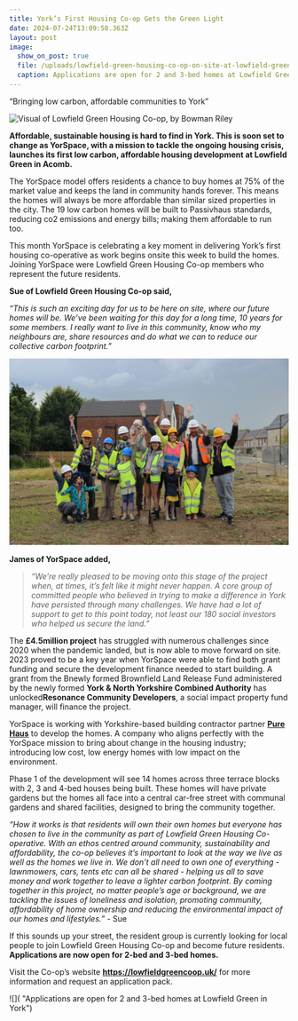 ```yaml
---
title: York’s First Housing Co-op Gets the Green Light
date: 2024-07-24T13:09:58.363Z
layout: post
image:
  show_on_post: true
  file: /uploads/lowfield-green-housing-co-op-on-site-at-lowfield-green-06.jpeg
  caption: Applications are open for 2 and 3-bed homes at Lowfield Green in York
---
```

“Bringing low carbon, affordable communities to York”

![](/uploads/visual-of-lowfield-green-housing-co-op-by-bowman-riley-02.jpg "Visual of Lowfield Green Housing Co-op, by Bowman Riley")

**Affordable, sustainable housing is hard to find in York. This is soon set to change as YorSpace, with a mission to tackle the ongoing housing crisis, launches its first low carbon, affordable housing development at Lowfield Green in Acomb.**

The YorSpace model offers residents a chance to buy homes at 75% of the market value and keeps the land in community hands forever. This means the homes will always be more affordable than similar sized properties in the city. The 19 low carbon homes will be built to Passivhaus standards, reducing co2 emissions and energy bills; making them affordable to run too.  

This month YorSpace is celebrating a key moment in delivering York’s first housing co-operative as work begins onsite this week to build the homes. Joining YorSpace were Lowfield Green Housing Co-op members who represent the future residents. 

**Sue of Lowfield Green Housing Co-op said,** 

*“This is such an exciting day for us to be here on site, where our future homes will be. We’ve been waiting for this day for a long time, 10 years for some members. I really want to live in this community, know who my neighbours are, share resources and do what we can to reduce our collective carbon footprint.”*

![](/uploads/lowfield-green-housing-co-op-on-site-at-lowfield-green-03.jpeg "Members of Lowfield Green Housing Co-op on site at Lowfield Green in York")

**James of YorSpace added,** 

> *“We’re really pleased to be moving onto this stage of the project when, at times, it’s felt like it might never happen. A core group of committed people who believed in trying to make a difference in York have persisted through many challenges. We have had a lot of support to get to this point today, not least our 180 social investors who helped us secure the land.”*

The **£4.5million project** has struggled with numerous challenges since 2020 when the pandemic landed, but is now able to move forward on site. 2023 proved to be a key year when YorSpace were able to find both grant funding and secure the development finance needed to start building. A grant from the Bnewly formed Brownfield Land Release Fund administered by the newly formed **York & North Yorkshire Combined Authority** has unlocked**Resonance Community Developers**,  a social impact property fund manager, will finance the project. 

YorSpace is working with Yorkshire-based building contractor partner **[Pure Haus](https://purehaus.co.uk/)** to develop the homes. A company who aligns perfectly with the YorSpace mission to bring about change in the housing industry; introducing low cost, low energy homes with low impact on the environment. 

Phase 1 of the development will see 14 homes across three terrace blocks with 2, 3 and 4-bed houses being built. These homes will have private gardens but the homes all face into a central car-free street with communal gardens and shared facilities, designed to bring the community together. 

*“How it works is that residents will own their own homes but everyone has chosen to live in the community as part of Lowfield Green Housing Co-operative. With an ethos centred around community, sustainability and affordability, the co-op believes it’s important to look at the way we live as well as the homes we live in. We don’t all need to own one of everything - lawnmowers, cars, tents etc can all be shared - helping us all to save money and work together to leave a lighter carbon footprint. By coming together in this project, no matter people’s age or background, we are tackling the issues of loneliness and isolation, promoting community, affordability of home ownership and reducing the environmental impact of our homes and lifestyles.”* - Sue

If this sounds up your street, the resident group is currently looking for local people to join Lowfield Green Housing Co-op and become future residents. **Applications are now open for 2-bed and 3-bed homes.** 

Visit the Co-op’s website **<https://lowfieldgreencoop.uk/>** for more information and request an application pack.

![]( "Applications are open for 2 and 3-bed homes at Lowfield Green in York")